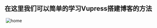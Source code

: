## 在这里我们可以简单的学习Vupress搭建博客的方法

​                                   ![home](http://picture.ik123.com/uploads/allimg/170302/12-1F302105508.jpg "logo")         



